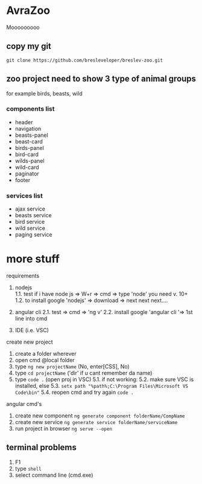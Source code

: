 # AvraZoo

Mooooooooo

## copy my git
`git clone https://github.com/bresleveloper/breslev-zoo.git`

## zoo project need to show  3 type of animal groups 

for example birds, beasts, wild

### components list

* header
* navigation
* beasts-panel
* beast-card
* birds-panel
* bird-card
* wilds-panel
* wild-card
* paginator
* footer 

### services list

* ajax service
* beasts service
* bird service
* wild service
* paging service










# more stuff

requirements

1. nodejs 	
	1.1. test if i have node js => W+r => cmd => type 'node'
			you need v. 10+
	1.2. to install google 'nodejs' => download => next next next....

2. angular cli
	2.1. test => cmd => 'ng v'
	2.2. install google 'angular cli '=> 1st line into cmd

3. IDE (i.e. VSC)


create new project

1. create a folder wherever
2. open cmd @local folder
3. type `ng new projectName` (No, enter[CSS], No)
4. type `cd projectName` ('dir' if u cant remember da name)
5. type `code .` (open proj in VSC)
	5.1. if not working:
	5.2. make sure VSC is installed, else
	5.3. `setx path "%path%;C:\Program Files\Microsoft VS Code\bin"`
	5.4. reopen cmd and try again `code .`
	



angular cmd's

1. create new component
	`ng generate component folderName/CompName`
2. create new service
	`ng generate service folderName/serviceName`
3. run project in browser
	`ng serve --open`
	


## terminal problems

1. F1
2. type `shell`
3. select command line (cmd.exe)








	
